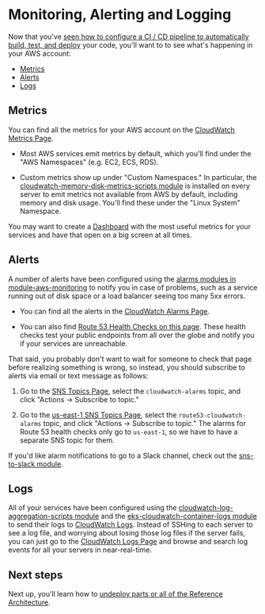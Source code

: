 #  Monitoring, Alerting and Logging

Now that you've [seen how to configure a CI / CD pipeline to automatically build, test, and 
deploy](04-configure-ci-cd.md) your code, you'll want to to see what's happening in your AWS account:

* [Metrics](#metrics)
* [Alerts](#alerts)
* [Logs](#logs)




## Metrics

You can find all the metrics for your AWS account on the [CloudWatch Metrics 
Page](https://console.aws.amazon.com/cloudwatch/home?#metricsV2:). 

* Most AWS services emit metrics by default, which you'll find under the "AWS Namespaces" (e.g. EC2, ECS, RDS). 

* Custom metrics show up under "Custom Namespaces." In particular, the [cloudwatch-memory-disk-metrics-scripts 
  module](https://github.com/gruntwork-io/module-aws-monitoring/tree/master/modules/metrics/) is installed on every 
  server to emit metrics not available from AWS by default, including memory and disk usage. You'll find these under
  the "Linux System" Namespace.

You may want to create a [Dashboard](https://console.aws.amazon.com/cloudwatch/home?#dashboards:)
with the most useful metrics for your services and have that open on a big screen at all times.




## Alerts

A number of alerts have been configured using the [alarms modules in 
module-aws-monitoring](https://github.com/gruntwork-io/module-aws-monitoring/tree/master/modules/alarms) to notify you 
in case of problems, such as a service running out of disk space or a load balancer seeing too many 5xx errors. 

* You can find all the alerts in the [CloudWatch Alarms 
  Page](https://console.aws.amazon.com/cloudwatch/home?#alarm:alarmFilter=ANY). 

* You can also find [Route 53 Health Checks on this page](https://console.aws.amazon.com/route53/healthchecks/home#/). 
  These health checks test your public endpoints from all over the globe and notify you if your services are unreachable.

That said, you probably don't want to wait for someone to check that page before realizing something is wrong, so 
instead, you should subscribe to alerts via email or text message as follows:

1. Go to the [SNS Topics Page](https://console.aws.amazon.com/sns/v2/home?#/topics), select the
   `cloudwatch-alarms` topic, and click "Actions -> Subscribe to topic." 

1. Go to the [us-east-1 SNS Topics Page](https://console.aws.amazon.com/sns/v2/home?#/topics), 
   select the `route53-cloudwatch-alarms` topic, and click "Actions -> Subscribe to topic." The alarms for Route 53 
   health checks only go to `us-east-1`, so we have to have a separate SNS topic for them.
   
If you'd like alarm notifications to go to a Slack channel, check out the [sns-to-slack
module](https://github.com/gruntwork-io/module-aws-monitoring/tree/master/modules/alarms/sns-to-slack).




## Logs

All of your services have been configured using the [cloudwatch-log-aggregation-scripts 
module](https://github.com/gruntwork-io/module-aws-monitoring/tree/master/modules/logs/cloudwatch-log-aggregation-scripts) 
and the [eks-cloudwatch-container-logs module](https://github.com/gruntwork-io/terraform-aws-eks/tree/master/modules/eks-cloudwatch-container-logs)
to send their logs to [CloudWatch Logs](https://console.aws.amazon.com/cloudwatch/home?#logs:). Instead of SSHing to 
each server to see a log file, and worrying about losing those log files if the server fails, you can just go to the 
[CloudWatch Logs Page](https://console.aws.amazon.com/cloudwatch/home?#logs:) and browse and search log events for all 
your servers in near-real-time.




## Next steps

Next up, you'll learn how to [undeploy parts or all of the Reference Architecture](06-undeploy.md).
